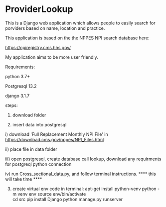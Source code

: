 # ProviderLookup


This is a Django web application which allows people to easily search for porviders based on name, location and practice. 

This application is based on the the NPPES NPI search database here:

https://npiregistry.cms.hhs.gov/

My application aims to be more user friendly.



Requirements:

python 3.7+

Postgresql 13.2

django 3.1.7


steps:

1) download folder

2) insert data into postgresql
 
 i) download 'Full Replacement Monthly NPI File' in https://download.cms.gov/nppes/NPI_Files.html
 
 ii) place file in data folder
 
 iii) open postgresql, create database call lookup, download any requirments for postgreql python connection
 
 iv) run Cross_sectional_data.py, and follow terminal instructions.
  **** this will take time ****

3) create virtual env
code in terminal:
  apt-get install python-venv 
  python -m venv env 
  source env/bin/activate  
  cd src
  pip install Django
  python manage.py runserver
  

